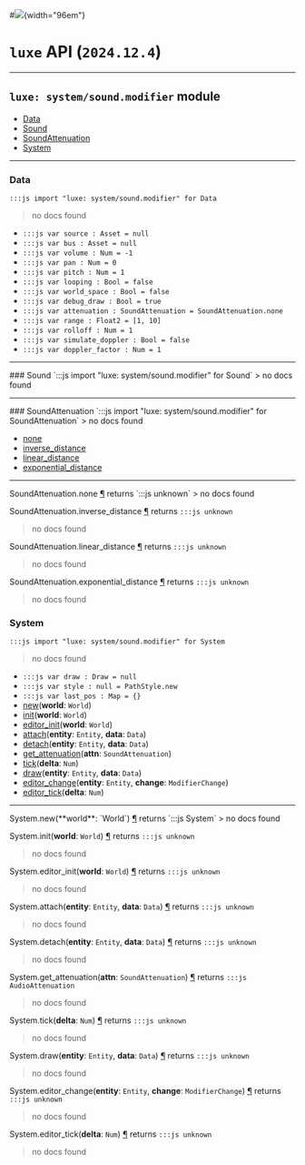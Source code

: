 #![](../../../../../../images/luxe-dark.svg){width="96em"}

# `luxe` API (`2024.12.4`)  


---

## `luxe: system/sound.modifier` module

- [Data](#data)   
- [Sound](#sound)   
- [SoundAttenuation](#soundattenuation)   
- [System](#system)   

---

### Data
`:::js import "luxe: system/sound.modifier" for Data`
> no docs found

- `:::js var source : Asset = null`
- `:::js var bus : Asset = null`
- `:::js var volume : Num = -1`
- `:::js var pan : Num = 0`
- `:::js var pitch : Num = 1`
- `:::js var looping : Bool = false`
- `:::js var world_space : Bool = false`
- `:::js var debug_draw : Bool = true`
- `:::js var attenuation : SoundAttenuation = SoundAttenuation.none`
- `:::js var range : Float2 = [1, 10]`
- `:::js var rolloff : Num = 1`
- `:::js var simulate_doppler : Bool = false`
- `:::js var doppler_factor : Num = 1`

<hr/>
### Sound
`:::js import "luxe: system/sound.modifier" for Sound`
> no docs found


<hr/>
### SoundAttenuation
`:::js import "luxe: system/sound.modifier" for SoundAttenuation`
> no docs found

- [none](#SoundAttenuation.none)
- [inverse_distance](#SoundAttenuation.inverse_distance)
- [linear_distance](#SoundAttenuation.linear_distance)
- [exponential_distance](#SoundAttenuation.exponential_distance)

<hr/>
<endpoint module="luxe: system/sound.modifier" class="SoundAttenuation" signature="none"></endpoint>
<signature id="SoundAttenuation.none">SoundAttenuation.none
<a class="headerlink" href="#SoundAttenuation.none" title="Permanent link">¶</a></signature>
<span class='api_ret'>returns</span> `:::js unknown`
> no docs found   

<endpoint module="luxe: system/sound.modifier" class="SoundAttenuation" signature="inverse_distance"></endpoint>
<signature id="SoundAttenuation.inverse_distance">SoundAttenuation.inverse_distance
<a class="headerlink" href="#SoundAttenuation.inverse_distance" title="Permanent link">¶</a></signature>
<span class='api_ret'>returns</span> `:::js unknown`
> no docs found   

<endpoint module="luxe: system/sound.modifier" class="SoundAttenuation" signature="linear_distance"></endpoint>
<signature id="SoundAttenuation.linear_distance">SoundAttenuation.linear_distance
<a class="headerlink" href="#SoundAttenuation.linear_distance" title="Permanent link">¶</a></signature>
<span class='api_ret'>returns</span> `:::js unknown`
> no docs found   

<endpoint module="luxe: system/sound.modifier" class="SoundAttenuation" signature="exponential_distance"></endpoint>
<signature id="SoundAttenuation.exponential_distance">SoundAttenuation.exponential_distance
<a class="headerlink" href="#SoundAttenuation.exponential_distance" title="Permanent link">¶</a></signature>
<span class='api_ret'>returns</span> `:::js unknown`
> no docs found   

### System
`:::js import "luxe: system/sound.modifier" for System`
> no docs found

- `:::js var draw : Draw = null`
- `:::js var style : null = PathStyle.new`
- `:::js var last_pos : Map = {}`
- [new](#System.new)(**world**: `World`)
- [init](#System.init)(**world**: `World`)
- [editor_init](#System.editor_init)(**world**: `World`)
- [attach](#System.attach+2)(**entity**: `Entity`, **data**: `Data`)
- [detach](#System.detach+2)(**entity**: `Entity`, **data**: `Data`)
- [get_attenuation](#System.get_attenuation)(**attn**: `SoundAttenuation`)
- [tick](#System.tick)(**delta**: `Num`)
- [draw](#System.draw+2)(**entity**: `Entity`, **data**: `Data`)
- [editor_change](#System.editor_change+2)(**entity**: `Entity`, **change**: `ModifierChange`)
- [editor_tick](#System.editor_tick)(**delta**: `Num`)

<hr/>
<endpoint module="luxe: system/sound.modifier" class="System" signature="new(world : World)"></endpoint>
<signature id="System.new">System.new(**world**: `World`)
<a class="headerlink" href="#System.new" title="Permanent link">¶</a></signature>
<span class='api_ret'>returns</span> `:::js System`
> no docs found   

<endpoint module="luxe: system/sound.modifier" class="System" signature="init(world : World)"></endpoint>
<signature id="System.init">System.init(**world**: `World`)
<a class="headerlink" href="#System.init" title="Permanent link">¶</a></signature>
<span class='api_ret'>returns</span> `:::js unknown`
> no docs found   

<endpoint module="luxe: system/sound.modifier" class="System" signature="editor_init(world : World)"></endpoint>
<signature id="System.editor_init">System.editor_init(**world**: `World`)
<a class="headerlink" href="#System.editor_init" title="Permanent link">¶</a></signature>
<span class='api_ret'>returns</span> `:::js unknown`
> no docs found   

<endpoint module="luxe: system/sound.modifier" class="System" signature="attach(entity : Entity, data : Data)"></endpoint>
<signature id="System.attach+2">System.attach(**entity**: `Entity`, **data**: `Data`)
<a class="headerlink" href="#System.attach+2" title="Permanent link">¶</a></signature>
<span class='api_ret'>returns</span> `:::js unknown`
> no docs found   

<endpoint module="luxe: system/sound.modifier" class="System" signature="detach(entity : Entity, data : Data)"></endpoint>
<signature id="System.detach+2">System.detach(**entity**: `Entity`, **data**: `Data`)
<a class="headerlink" href="#System.detach+2" title="Permanent link">¶</a></signature>
<span class='api_ret'>returns</span> `:::js unknown`
> no docs found   

<endpoint module="luxe: system/sound.modifier" class="System" signature="get_attenuation(attn : SoundAttenuation)"></endpoint>
<signature id="System.get_attenuation">System.get_attenuation(**attn**: `SoundAttenuation`)
<a class="headerlink" href="#System.get_attenuation" title="Permanent link">¶</a></signature>
<span class='api_ret'>returns</span> `:::js AudioAttenuation`
> no docs found   

<endpoint module="luxe: system/sound.modifier" class="System" signature="tick(delta : Num)"></endpoint>
<signature id="System.tick">System.tick(**delta**: `Num`)
<a class="headerlink" href="#System.tick" title="Permanent link">¶</a></signature>
<span class='api_ret'>returns</span> `:::js unknown`
> no docs found   

<endpoint module="luxe: system/sound.modifier" class="System" signature="draw(entity : Entity, data : Data)"></endpoint>
<signature id="System.draw+2">System.draw(**entity**: `Entity`, **data**: `Data`)
<a class="headerlink" href="#System.draw+2" title="Permanent link">¶</a></signature>
<span class='api_ret'>returns</span> `:::js unknown`
> no docs found   

<endpoint module="luxe: system/sound.modifier" class="System" signature="editor_change(entity : Entity, change : ModifierChange)"></endpoint>
<signature id="System.editor_change+2">System.editor_change(**entity**: `Entity`, **change**: `ModifierChange`)
<a class="headerlink" href="#System.editor_change+2" title="Permanent link">¶</a></signature>
<span class='api_ret'>returns</span> `:::js unknown`
> no docs found   

<endpoint module="luxe: system/sound.modifier" class="System" signature="editor_tick(delta : Num)"></endpoint>
<signature id="System.editor_tick">System.editor_tick(**delta**: `Num`)
<a class="headerlink" href="#System.editor_tick" title="Permanent link">¶</a></signature>
<span class='api_ret'>returns</span> `:::js unknown`
> no docs found   

